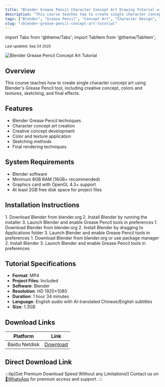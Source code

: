 ```yaml
---
title: "Blender Grease Pencil Character Concept Art Drawing Tutorial with Chinese/English Subtitles"
description: "This course teaches how to create single character concept art using Blender's Grease Pencil tool, including creative concept, colors and textures, sketching, and final effects."
tags: ["Blender", "Grease Pencil", "Concept Art", "Character Design", "Tutorial", "Animation"]
slug: "/blender-grease-pencil-concept-art-tutorial"
---
```


import Tabs from '@theme/Tabs';
import TabItem from '@theme/TabItem';

<div class="text--center margin-bottom--lg">
  <small>Last updated: Sep 24 2025</small>
</div>

![Blender Grease Pencil Concept Art Tutorial](https://www.gfxcamp.com/wp-content/uploads/2025/09/CONCEPT-Creating-Character-Concept-Art-with-Blender-and-Grease-Pencil.jpg)

## Overview

This course teaches how to create single character concept art using Blender's Grease Pencil tool, including creative concept, colors and textures, sketching, and final effects.

## Features

- Blender Grease Pencil techniques
- Character concept art creation
- Creative concept development
- Color and texture application
- Sketching methods
- Final rendering techniques

## System Requirements

- Blender software
- Minimum 8GB RAM (16GB+ recommended)
- Graphics card with OpenGL 4.3+ support
- At least 2GB free disk space for project files

## Installation Instructions

<Tabs>
<TabItem value="windows" label="Windows">
1. Download Blender from blender.org
2. Install Blender by running the installer
3. Launch Blender and enable Grease Pencil tools in preferences
</TabItem>
<TabItem value="macos" label="MacOS">
1. Download Blender from blender.org
2. Install Blender by dragging to Applications folder
3. Launch Blender and enable Grease Pencil tools in preferences
</TabItem>
<TabItem value="linux" label="Linux">
1. Download Blender from blender.org or use package manager
2. Install Blender
3. Launch Blender and enable Grease Pencil tools in preferences
</TabItem>
</Tabs>

## Tutorial Specifications

- **Format**: MP4
- **Project Files**: Included
- **Software**: Blender
- **Resolution**: HD 1920×1080
- **Duration**: 1 hour 34 minutes
- **Language**: English audio with AI-translated Chinese/English subtitles
- **Size**: 1.3GB

## Download Links

| Platform | Link |
|----------|------|
| Baidu Netdisk | [Download](https://pan.baidu.com/s/1VafgKIXkfKqlPWbCbCCrhg?pwd=ye69) |

## Direct Download Link
:::tip[Get Premium Download Speed Without any Limitations!]
Contact us on [💬WhatsApp](https://wa.me/+8613237610083) for premium  access and support.
:::